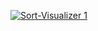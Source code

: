 [![Sort-Visualizer 1](https://img.youtube.com/vi/MuIkwjUkJ_g/0.jpg)](https://www.youtube.com/watch?v=MuIkwjUkJ_g)